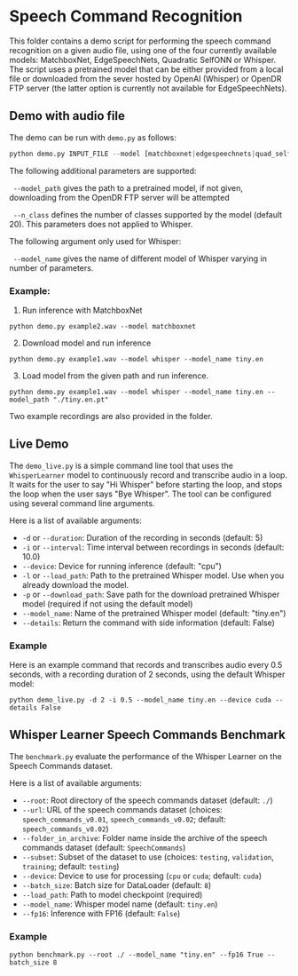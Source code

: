 # Speech Command Recognition

This folder contains a demo script for performing the speech command recognition on a given audio file, using one of the four currently available models: MatchboxNet, EdgeSpeechNets, Quadratic SelfONN or Whisper. The script uses a pretrained model that can be either provided from a local file or downloaded from the sever hosted by OpenAI (Whisper) or OpenDR FTP server (the latter option is currently not available for EdgeSpeechNets).


## Demo with audio file

The demo can be run with `demo.py` as follows:

```python
python demo.py INPUT_FILE --model [matchboxnet|edgespeechnets|quad_selfonn|whisper] 
```

The following additional parameters are supported:

` --model_path` gives the path to a pretrained model, if not given, downloading from the OpenDR FTP server will be attempted

` --n_class` defines the number of classes supported by the model (default 20). This parameters does not applied to Whisper.
 
The following argument only used for Whisper:

` --model_name` gives the name of different model of Whisper varying in number of parameters.


### Example:

1. Run inference with MatchboxNet 
```
python demo.py example2.wav --model matchboxnet
```

2. Download model and run inference

```
python demo.py example1.wav --model whisper --model_name tiny.en
```

3. Load model from the given path and run inference.

```
python demo.py example1.wav --model whisper --model_name tiny.en --model_path "./tiny.en.pt"
```

Two example recordings are also provided in the folder.


## Live Demo

The `demo_live.py` is a simple command line tool that uses the `WhisperLearner` model to continuously record and transcribe audio in a loop. It waits for the user to say "Hi Whisper" before starting the loop, and stops the loop when the user says "Bye Whisper". The tool can be configured using several command line arguments.

Here is a list of available arguments:

- `-d` or `--duration`: Duration of the recording in seconds (default: 5)
- `-i` or `--interval`: Time interval between recordings in seconds (default: 10.0)
- `--device`: Device for running inference (default: "cpu")
- `-l` or `--load_path`: Path to the pretrained Whisper model. Use when you already download the model. 
- `-p` or `--download_path`: Save path for the download pretrained Whisper model (required if not using the default model)
- `--model_name`: Name of the pretrained Whisper model (default: "tiny.en")
- `--details`: Return the command with side information (default: False)

### Example

Here is an example command that records and transcribes audio every 0.5 seconds, with a recording duration of 2 seconds, using the default Whisper model:

```
python demo_live.py -d 2 -i 0.5 --model_name tiny.en --device cuda --details False
```

## Whisper Learner Speech Commands Benchmark

The `benchmark.py` evaluate the performance of the Whisper Learner on the Speech Commands dataset.

Here is a list of available arguments:

- `--root`: Root directory of the speech commands dataset (default: `./`)
- `--url`: URL of the speech commands dataset (choices: `speech_commands_v0.01`, `speech_commands_v0.02`; default: `speech_commands_v0.02`)
- `--folder_in_archive`: Folder name inside the archive of the speech commands dataset (default: `SpeechCommands`)
- `--subset`: Subset of the dataset to use (choices: `testing`, `validation`, `training`; default: `testing`)
- `--device`: Device to use for processing (`cpu` or `cuda`; default: `cuda`)
- `--batch_size`: Batch size for DataLoader (default: `8`)
- `--load_path`: Path to model checkpoint (required)
- `--model_name`: Whisper model name (default: `tiny.en`)
- `--fp16`: Inference with FP16 (default: `False`)

### Example

```
python benchmark.py --root ./ --model_name "tiny.en" --fp16 True --batch_size 8
```
